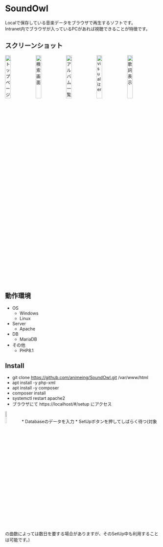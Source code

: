 # SoundOwl
Localで保存している音楽データをブラウザで再生するソフトです。<br>
Intranet内でブラウザが入っているPCがあれば視聴できることが特徴です。

## スクリーンショット
<img alt="トップページ" src="https://user-images.githubusercontent.com/24301121/173390637-f2cb09ec-3588-4943-9abd-64256442e158.png" width="19%"> <img alt="検索画面" src="https://user-images.githubusercontent.com/24301121/173392022-02f34678-ad28-4fae-b7dc-098f83d7c15b.png" width="19%"> <img alt="アルバム一覧" src="https://user-images.githubusercontent.com/24301121/173392861-7d53059d-614f-4458-9098-c86403d08dd2.png" width="19%"> <img alt="visualizer" src="https://user-images.githubusercontent.com/24301121/173393214-5dcf1221-54b7-4786-baba-1723e751e005.png" width="19%"> <img alt="歌詞表示" src="https://user-images.githubusercontent.com/24301121/173393548-9b1102eb-3548-4f19-8da6-a38d4633e89e.png" width="19%">

## 動作環境
* OS
  * Windows
  * Linux
* Server
  * Apache
* DB
  * MariaDB
* その他
  * PHP8.1

## Install
* git clone https://github.com/animeing/SoundOwl.git /var/www/html
* apt install -y php-xml
* apt install -y composer
* composer install
* systemctl restart apache2
* ブラウザにて https://localhost/#/setup にアクセス
<img src="https://user-images.githubusercontent.com/24301121/178284171-61d9077c-6517-4666-9d65-8187f935de9c.png" width="10%">
* Databaseのデータを入力
* SetUpボタンを押してしばらく待つ(対象の曲数によっては数日を要する場合がありますが、そのSetUp中も利用することは可能です。)
